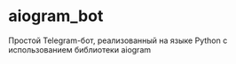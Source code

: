 # aiogram_bot
Простой Telegram-бот, реализованный на языке Python с использованием библиотеки aiogram
